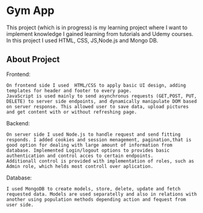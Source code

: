 # Gym App
This project (which is in progress) is my learning project where I want to implement knowledge I gained learning from tutorials and Udemy courses.
In this project I used HTML, CSS, JS,Node.js and Mongo DB. 

## About Project


Frontend:
```
On frontend side I used  HTML/CSS to apply basic UI design, adding templates for header and footer to every page.
JavaScript is used mainly to send asynchronus requests (GET,POST, PUT, DELETE) to server side endpoints, and dynamically manipulate DOM based on server response. This allowed user to save data, upload pictures and get content with or without refreshing page.

```


Backend:
```
On server side I used Node.js to handle request and send fitting responds. I added cookies and session menagement, pagination,that is good option for dealing with large amount of information from database. Implemented Login/logout options to provides basic authentication and control acces to certain endpoints.
Additionall control is provided with implementation of roles, such as Admin role, which helds most controll over aplication.
```

Database:


```
I used MongoDB to create models, store, delete, update and fetch requested data. Models are used separatelly and also in relations with another using population methods depending action and fequest from user side.
```
